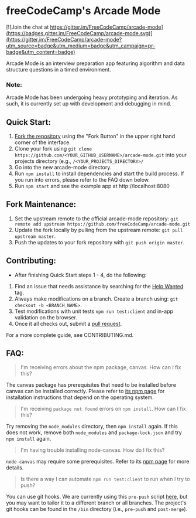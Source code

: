 # freeCodeCamp's Arcade Mode

[![Join the chat at https://gitter.im/FreeCodeCamp/arcade-mode](https://badges.gitter.im/FreeCodeCamp/arcade-mode.svg)](https://gitter.im/FreeCodeCamp/arcade-mode?utm_source=badge&utm_medium=badge&utm_campaign=pr-badge&utm_content=badge)

Arcade Mode is an interview preparation app featuring algorithm and data structure questions in a timed environment.

### Note:
Arcade Mode has been undergoing heavy prototyping and iteration. As such, it is currently set up with development and debugging in mind.

## Quick Start:
1. [Fork the repository](https://help.github.com/articles/fork-a-repo/) using the "Fork Button" in the upper right hand corner of the interface.
2. Clone your fork using `git clone https://github.com/<YOUR_GITHUB_USERNAME>/arcade-mode.git` into your projects directory (e.g., `/<YOUR_PROJECTS_DIRECTORY>/`
3. Go into the new arcade-mode directory.
4. Run `npm install` to install dependencies and start the build process. If you run into errors, please refer to the FAQ down below.
5. Run `npm start` and see the example app at http://localhost:8080

## Fork Maintenance:
1. Set the upstream remote to the official arcade-mode repository: `git remote add upstream https://github.com/freeCodeCamp/arcade-mode.git`
2. Update the fork locally by pulling from the upstream remote: `git pull upstream master`.
3. Push the updates to your fork repository with `git push origin master`.


## Contributing:
- After finishing Quick Start steps 1 - 4, do the following:
1. Find an issue that needs assistance by searching for the [Help Wanted](https://github.com/freeCodeCamp/arcade-mode/labels/help%20wanted) tag.
2. Always make modifications on a branch. Create a branch using: `git checkout -b <BRANCH_NAME>`.
3. Test modifications with unit tests `npm run test:client` and in-app validation on the browser.
3. Once it all checks out, submit a [pull request](https://help.github.com/articles/creating-a-pull-request/).

For a more complete guide, see CONTRIBUTING.md.

## FAQ:

> I'm receiving errors about the npm package, canvas. How can I fix this?

The canvas package has prerequisites that need to be installed before canvas can be installed correctly. Please refer to [its npm page](https://www.npmjs.com/package/canvas) for installation instructions that depend on the operating system.

> I'm receiving `package not found` errors on `npm install`. How can I fix this?

Try removing the `node_modules` directory, then `npm install` again. If this does not work, remove both `node_modules` and `package-lock.json` and try `npm install` again.

> I'm having trouble installing node-canvas. How do I fix this?

`node-canvas` may require some prerequisites. Refer to its [npm page](https://www.npmjs.com/package/canvas) for more details.

> Is there a way I can automate `npm run test:client` to run when I try to push?

You can use git hooks. We are currently using this `pre-push` script [here](https://github.com/freeCodeCamp/arcade-mode/blob/master/bin/pre-push), but you may want to tailor it to a different branch or all branches. The project's git hooks can be found in the `/bin` directory (i.e., `pre-push` and `post-merge`).
